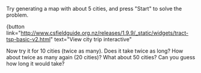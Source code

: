 Try generating a map with about 5 cities, and press "Start" to solve the problem.

{button link="http://www.csfieldguide.org.nz/releases/1.9.9/_static/widgets/tract-tsp-basic-v2.html" text="View city trip interactive"
  
Now try it for 10 cities (twice as many). Does it take twice as long? How about twice as many again (20 cities)? What about 50 cities? Can you guess how long it would take?